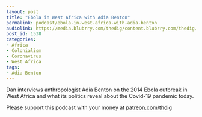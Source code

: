 ```yaml
---
layout: post
title: "Ebola in West Africa with Adia Benton"
permalink: podcast/ebola-in-west-africa-with-adia-benton
audiolink: https://media.blubrry.com/thedig/content.blubrry.com/thedig/The_Dig-EP_258-Benton.mp3
post_id: 1538
categories: 
- Africa
- Colonialism
- Coronavirus
- West Africa
tags: 
- Adia Benton
---
```


Dan interviews anthropologist Adia Benton on the 2014 Ebola outbreak in West Africa and what its politics reveal about the Covid-19 pandemic today.

Please support this podcast with your money at 
[patreon.com/thdig](https://patreon.com/thdig)